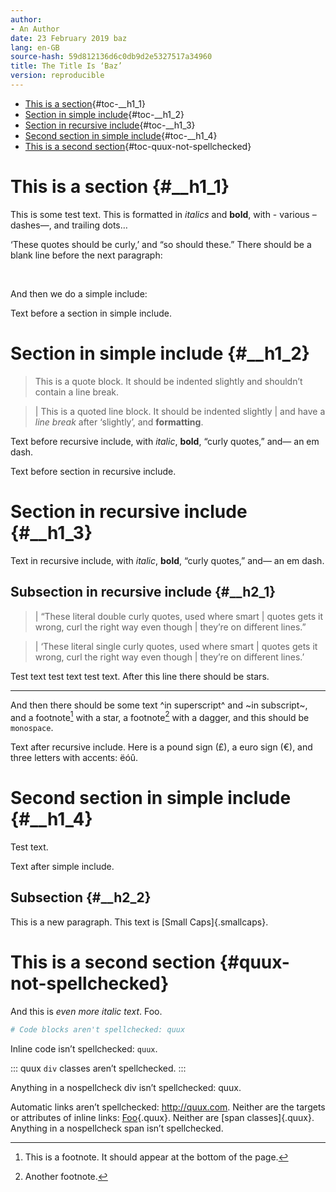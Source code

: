 ```yaml
---
author:
- An Author
date: 23 February 2019 baz
lang: en-GB
source-hash: 59d812136d6c0db9d2e5327517a34960
title: The Title Is ‘Baz’
version: reproducible
---
```


-   [This is a section](#__h1_1){#toc-__h1_1}
-   [Section in simple include](#__h1_2){#toc-__h1_2}
-   [Section in recursive include](#__h1_3){#toc-__h1_3}
-   [Second section in simple include](#__h1_4){#toc-__h1_4}
-   [This is a second section](#quux-not-spellchecked){#toc-quux-not-spellchecked}

# This is a section {#__h1_1}

This is some test text. This is formatted in *italics* and **bold**, with - various – dashes—, and trailing dots…

‘These quotes should be curly,’ and “so should these.” There should be a blank line before the next paragraph:

 

And then we do a simple include:

Text before a section in simple include.

# Section in simple include {#__h1_2}

> This is a quote block. It should be indented slightly and shouldn’t contain a line break.

> | This is a quoted line block. It should be indented slightly
> | and have a *line break* after ‘slightly’, and **formatting**.

Text before recursive include, with *italic*, **bold**, “curly quotes,” and— an em dash.

Text before section in recursive include.

# Section in recursive include {#__h1_3}

Text in recursive include, with *italic*, **bold**, “curly quotes,” and— an em dash.

## Subsection in recursive include {#__h2_1}

> | “These literal double curly quotes, used where smart
> | quotes gets it wrong, curl the right way even though
> | they’re on different lines.”

> | ‘These literal single curly quotes, used where smart
> | quotes gets it wrong, curl the right way even though
> | they’re on different lines.’

Test text test text test text. After this line there should be stars.

------------------------------------------------------------------------

And then there should be some text ^in superscript^ and ~in subscript~, and a footnote[^1] with a star, a footnote[^2] with a dagger, and this should be `monospace`.

Text after recursive include. Here is a pound sign (£), a euro sign (€), and three letters with accents: ëóû.

# Second section in simple include {#__h1_4}

Test text.

Text after simple include.

## Subsection {#__h2_2}

This is a new paragraph. This text is [Small Caps]{.smallcaps}.

# This is a second section {#quux-not-spellchecked}

And this is *even more italic text*. Foo.

``` python
# Code blocks aren't spellchecked: quux
```

Inline code isn’t spellchecked: `quux`.

::: quux
`div` classes aren’t spellchecked.
:::

Anything in a nospellcheck div isn’t spellchecked: quux.

Automatic links aren’t spellchecked: <http://quux.com>. Neither are the targets or attributes of inline links: [Foo](http://quux.com "Foo"){.quux}. Neither are [span classes]{.quux}. Anything in a nospellcheck span isn’t spellchecked.

[^1]: This is a footnote. It should appear at the bottom of the page.

[^2]: Another footnote.
